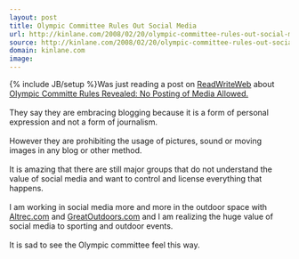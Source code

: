 ```yaml
---
layout: post
title: Olympic Committee Rules Out Social Media
url: http://kinlane.com/2008/02/20/olympic-committee-rules-out-social-media/
source: http://kinlane.com/2008/02/20/olympic-committee-rules-out-social-media/
domain: kinlane.com
image: 
---
```

{% include JB/setup %}Was just reading a post on <a href="http://www.readwriteweb.com">ReadWriteWeb</a> about <a href="http://www.readwriteweb.com/archives/olympic_committe_rules_revealed.php">Olympic Committe Rules Revealed: No Posting of Media Allowed.</a><br /><br />They say they are embracing blogging because it is a form of personal expression and not a form of journalism.<br /><br />However they are prohibiting the usage of pictures, sound or moving images in any blog or other method.<br /><br />It is amazing that there are still major groups that do not understand the value of social media and want to control and license everything that happens.<br /><br />I am working in social media more and more in the outdoor space with <a href="http://www.altrec.com">Altrec.com</a> and <a href="http://www.greatoutdoors.com">GreatOutdoors.com</a> and I am realizing the huge value of social media to sporting and outdoor events.<br /><br />It is sad to see the Olympic committee feel this way.